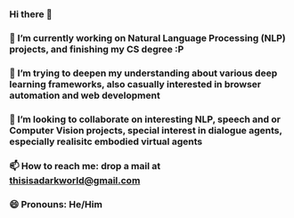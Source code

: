 ### Hi there 👋
### 🔭 I’m currently working on Natural Language Processing (NLP) projects, and finishing my CS degree :P
### 🌱 I’m trying to deepen my understanding about various deep learning frameworks, also casually interested in browser automation and web development
### 👯 I’m looking to collaborate on interesting NLP, speech and or Computer Vision projects, special interest in dialogue agents, especially realisitc embodied virtual agents
### 📫 How to reach me: drop a mail at thisisadarkworld@gmail.com
### 😄 Pronouns: He/Him
<!-- ### ⚡ Fun fact: I give good cred -->

<!--
**atharva-naik/atharva-naik** is a ✨ _special_ ✨ repository because its `README.md` (this file) appears on your GitHub profile.

Here are some ideas to get you started:
-->
